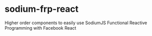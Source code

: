 # sodium-frp-react
Higher order components to easily use SodiumJS Functional Reactive Programming with Facebook React

